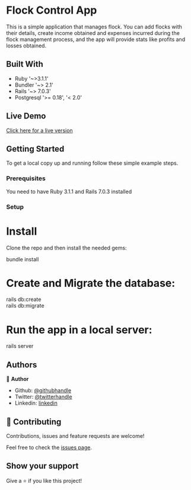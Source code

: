 # Flock Control App

This is a simple application that manages flock. You can add flocks with their details, create income obtained and expenses incurred during the flock management process, and the app will provide stats like profits and losses obtained.


## Built With

- Ruby '~>3.1.1'
- Bundler '~> 2.1'
- Rails '~> 7.0.3'
- Postgresql '>= 0.18', '< 2.0'

## Live Demo

<a href="https://myflockcontrol.herokuapp.com"> Click here for a live version</a>


## Getting Started

To get a local copy up and running follow these simple example steps.

### Prerequisites
You need to have Ruby 3.1.1 and Rails 7.0.3 installed


### Setup

# Install
Clone the repo and then install the needed gems:

 bundle install

 # Create and Migrate the database:

 rails db:create <br />
 rails db:migrate

 # Run the app in a local server:

 rails server


## Authors

👤 **Author**

- Github: [@githubhandle](https://github.com/emmanuelkamala)
- Twitter: [@twitterhandle](https://twitter.com/ejkamala)
- Linkedin: [linkedin](https://linkedin.com/emmanuelkamala)

## 🤝 Contributing

Contributions, issues and feature requests are welcome!

Feel free to check the [issues page](issues/).

## Show your support

Give a ⭐️ if you like this project!


